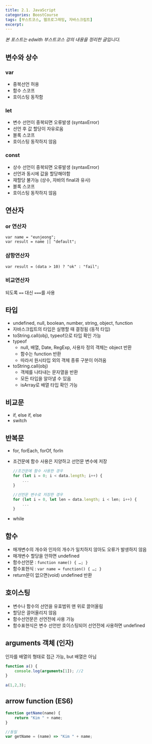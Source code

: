 ```yaml
---
title: 2.1. JavaScript
categories: BoostCourse
tags: [부스트코스, 웹프로그래밍, 자바스크립트]
excerpt:
---
```

*본 포스트는 edwith 부스트코스 강의 내용을 정리한 글입니다.*

## 변수와 상수

### var
- 중복선언 허용
- 함수 스코프
- 호이스팅 동작함

### let
- 변수 선언이 중복되면 오류발생 (syntaxError)
- 선언 후 값 할당이 자유로움
- 블록 스코프
- 호이스팅 동작하지 않음

### const
- 상수 선언이 중복되면 오류발생 (syntaxError)
- 선언과 동시에 값을 할당해야함
- 재할당 불가능 (상수, 자바의 final과 유사)
- 블록 스코프
- 호이스팅 동작하지 않음

## 연산자

### or 연산자
`var name = "eunjeong";`  
`var result = name || "default";`

### 삼항연산자
`var result = (data > 10) ? "ok" : "fail";`

### 비교연산자
되도록 `==` 대신 `===`를 사용

## 타입
- undefined, null, boolean, number, string, object, function
- 자바스크립트의 타입은 실행할 때 결정됨 (동적 타입)
- toString.call(obj), typeof으로 타입 확인 가능
- typeof
    - null, 배열, Date, RegExp, 사용자 정의 객체는 object 반환
    - 함수는 function 반환
    - 따라서 원시타입 외의 객체 종류 구분이 어려움
- toString.call(obj)
    - 객체를 나타내는 문자열을 반환
    - 모든 타입을 알아낼 수 있음
    - isArray로 배열 타입 확인 가능

## 비교문
- if, else if, else
- switch

## 반복문
- for, forEach, forOf, forIn
- 조건문에 함수 사용은 지양하고 선언문 변수에 저장  

    ```javascript
    //조건문에 함수 사용한 경우
    for (let i = 0; i < data.length; i++) {
        ...
    }
    
    //선언문 변수로 저장한 경우
    for (let i = 0, let len = data.length; i < len; i++) {
        ...
    }    
    ```

- while

## 함수
- 매개변수의 개수와 인자의 개수가 일치하지 않아도 오류가 발생하지 않음
- 매개변수 할당을 안하면 undefined
- 함수선언문 : `function name() { …; }`
- 함수표현식 : `var name = function() { …; }`
- return문이 없으면(void) undefined 반환

## 호이스팅
- 변수나 함수의 선언을 유효범위 맨 위로 끌어올림
- 할당은 끌어올리지 않음
- 함수선언문은 선언전에 사용 가능
- 함수표현식은 변수 선언만 호이스팅되어 선언전에 사용하면 undefined

## arguments 객체 (인자)
인자를 배열의 형태로 접근 가능, but 배열은 아님

```javascript
function a() {
    console.log(arguments[1]); //2
}
    
a(1,2,3);
```

## arrow function (ES6)

```javascript
function getName(name) {
    return "Kim " + name;
}

//동일
var getName = (name) => "Kim " + name;
```